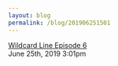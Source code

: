 ```yaml
---
layout: blog
permalink: /blog/201906251501
---
```


<a href=" https://t.umblr.com/redirect?z=https%3A%2F%2Fsoundcloud.com%2Fuser-450753077%2Fwildcard-line-episode-6&amp;t=NWM3ZTBlNmVlNTkxMDViNTMzYTkzYzExZWJjYjczNzIxMDgxMzg0Zix5Q1hzdFV0RA%3D%3D&amp;b=t%3Afu-9eAd3YAv4uRvm3dHEtw&amp;p=https%3A%2F%2Ffutelco.tumblr.com%2Fpost%2F185848427619%2Fwildcard-line-episode-6&amp;m=0&amp;ts=1704229121">
Wildcard Line Episode 6                    </a>

<div id="footer">
<span id="timestamp"> June 25th, 2019 3:01pm </span>
</div>
